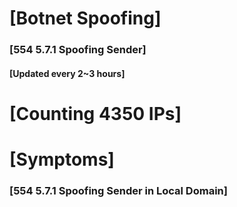 # [Botnet Spoofing]
### [554 5.7.1 Spoofing Sender]
#### [Updated every 2~3 hours]

# [Counting 4350 IPs]

# [Symptoms] 
###   [554 5.7.1 Spoofing Sender in Local Domain]
